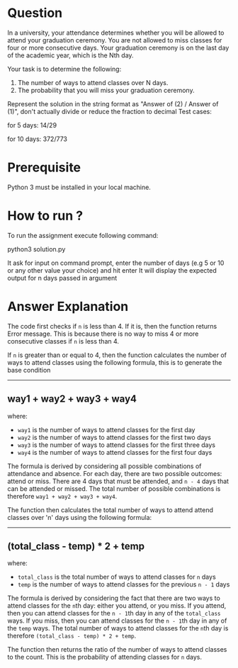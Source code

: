 # Question

In a university, your attendance determines whether you will be allowed to attend your graduation ceremony. 
You are not allowed to miss classes for four or more consecutive days. 
Your graduation ceremony is on the last day of the academic year, which is the Nth day.

Your task is to determine the following:

1. The number of ways to attend classes over N days.
2. The probability that you will miss your graduation ceremony.

Represent the solution in the string format as "Answer of (2) / Answer of (1)", don't actually divide or reduce the fraction to decimal
Test cases:

for 5 days: 14/29

for 10 days: 372/773

# Prerequisite

Python 3 must be installed in your local machine.

# How to run ?

To run the assignment execute following command:

 python3 solution.py

It ask for input on command prompt, enter the number of days (e.g 5 or 10 or any other value your choice) and hit enter
It will display the expected output for n days passed in argument


# Answer Explanation

The code first checks if `n` is less than 4. If it is, then the function returns Error message. This is because there is no way to miss 4 or more consecutive classes if `n` is less than 4.

If `n` is greater than or equal to 4, then the function calculates the number of ways to attend classes using the following formula, this is to generate the base condition

--------------------------
way1 + way2 + way3 + way4
--------------------------
where:

* `way1` is the number of ways to attend classes for the first day
* `way2` is the number of ways to attend classes for the first two days
* `way3` is the number of ways to attend classes for the first three days
* `way4` is the number of ways to attend classes for the first four days

The formula is derived by considering all possible combinations of attendance and absence. For each day, there are two possible outcomes: attend or miss. There are 4 days that must be attended, and `n - 4` days that can be attended or missed. The total number of possible combinations is therefore `way1 + way2 + way3 + way4`.

The function then calculates the total number of ways to attend attend classes over 'n' days using the following formula:

--------------------------------
(total_class - temp) * 2 + temp
--------------------------------

where:

* `total_class` is the total number of ways to attend classes for `n` days
* `temp` is the number of ways to attend classes for the previous `n - 1` days

The formula is derived by considering the fact that there are two ways to attend classes for the `n`th day: either you attend, or you miss. If you attend, then you can attend classes for the `n - 1`th day in any of the `total_class` ways. If you miss, then you can attend classes for the `n - 1`th day in any of the `temp` ways. The total number of ways to attend classes for the `n`th day is therefore `(total_class - temp) * 2 + temp`.

The function then returns the ratio of the number of ways to attend classes to the count. This is the probability of attending classes for `n` days.

